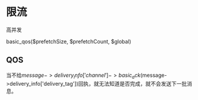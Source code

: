 # 限流

高并发

basic_qos($prefetchSize, $prefetchCount, $global)

## QOS

当不给$message->delivery_info['channel']->basic_ack($message->delivery_info['delivery_tag'])回执，就无法知道是否完成，就不会发送下一批消息。

